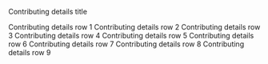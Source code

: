 Contributing details title

Contributing details row 1
Contributing details row 2
Contributing details row 3
Contributing details row 4
Contributing details row 5
Contributing details row 6
Contributing details row 7
Contributing details row 8
Contributing details row 9
